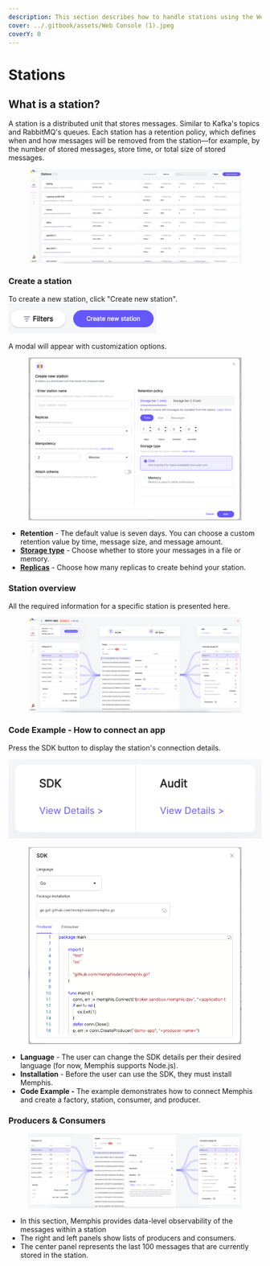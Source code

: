 ```yaml
---
description: This section describes how to handle stations using the Web Console
cover: ../.gitbook/assets/Web Console (1).jpeg
coverY: 0
---
```


# Stations

## What is a station?

A station is a distributed unit that stores messages. Similar to Kafka's topics and RabbitMQ's queues. Each station has a retention policy, which defines when and how messages will be removed from the station—for example, by the number of stored messages, store time, or total size of stored messages.

<div align="center">

<figure><img src="../.gitbook/assets/Screenshot 2022-12-11 at 14.57.04.png" alt=""><figcaption></figcaption></figure>

</div>

### Create a station

To create a new station, click "Create new station".\
![](<../.gitbook/assets/Screenshot 2022-12-11 at 15.12.31 (1) (1) (1).png>)

A modal will appear with customization options.

<figure><img src="../.gitbook/assets/Screenshot 2022-12-11 at 15.14.03.png" alt=""><figcaption></figcaption></figure>

* **Retention** - The default value is seven days. You can choose a custom retention value by time, message size, and message amount.
* [**Storage type**](broken-reference) - Choose whether to store your messages in a file or memory.
* [**Replicas**](../memphis-broker/architecture.md#replicas) - Choose how many replicas to create behind your station.

### Station overview

All the required information for a specific station is presented here.

<figure><img src="../.gitbook/assets/Screenshot 2022-12-11 at 15.03.54.png" alt=""><figcaption></figcaption></figure>

### Code Example - How to connect an app

Press the SDK button to display the station's connection details.

![](<../.gitbook/assets/Screen Shot 2022-09-19 at 12.14.38.png>)

<div align="left">

<figure><img src="../.gitbook/assets/Screenshot 2022-12-11 at 15.17.27.png" alt=""><figcaption></figcaption></figure>

</div>

* **Language** - The user can change the SDK details per their desired language (for now, Memphis supports Node.js).
* **Installation** - Before the user can use the SDK, they must install Memphis.
* **Code Example -** The example demonstrates how to connect Memphis and create a factory, station, consumer, and producer.

### Producers & Consumers

<figure><img src="../.gitbook/assets/Screenshot 2022-12-11 at 15.05.57.png" alt=""><figcaption></figcaption></figure>

* In this section, Memphis provides data-level observability of the messages within a station
* The right and left panels show lists of producers and consumers.
* The center panel represents the last 100 messages that are currently stored in the station.
